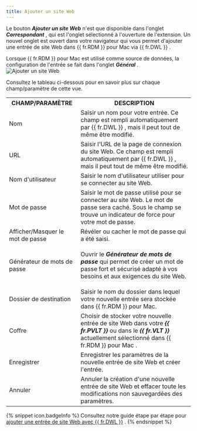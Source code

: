 ```yaml
---
title: Ajouter un site Web
---
```

Le bouton ***Ajouter un site Web*** n&apos;est que disponible dans l&apos;onglet ***Correspondant*** , qui est l&apos;onglet sélectionné à l&apos;ouverture de l&apos;extension. Un nouvel onglet est ouvert dans votre navigateur qui vous permet d&apos;ajouter une entrée de site Web dans {{ fr.RDM }} pour Mac via {{ fr.DWL }} .  

Lorsque {{ fr.RDM }} pour Mac est utilisé comme source de données, la configuration de l&apos;entrée se fait dans l&apos;onglet ***Général*** .  
![Ajouter un site Web](/img/fr/rdm/mac/RDMMac2022.png) 

Consultez le tableau ci-dessous pour en savoir plus sur chaque champ/paramètre de cette vue. 

<table>
	<tr>
		<th>
CHAMP/PARAMÈTRE 
		</th>
		<th>
DESCRIPTION 
		</th>
	</tr>
	<tr>
		<td>
Nom 
		</td>
		<td>
Saisir un nom pour votre entrée. Ce champ est rempli automatiquement par {{ fr.DWL }} , mais il peut tout de même être modifié. 
		</td>
	</tr>
	<tr>
		<td>
URL 
		</td>
		<td>
Saisir l&apos;URL de la page de connexion du site Web. Ce champ est rempli automatiquement par {{ fr.DWL }} , mais il peut tout de même être modifié. 
		</td>
	</tr>
	<tr>
		<td>
Nom d&apos;utilisateur 
		</td>
		<td>
Saisir le nom d&apos;utilisateur utiliser pour se connecter au site Web. 
		</td>
	</tr>
	<tr>
		<td>
Mot de passe 
		</td>
		<td>
Saisir le mot de passe utilisé pour se connecter au site Web. Le mot de passe sera caché. Sous le champ se trouve un indicateur de force pour votre mot de passe. 
		</td>
	</tr>
	<tr>
		<td>
Afficher/Masquer le mot de passe 
		</td>
		<td>
Révéler ou cacher le mot de passe qui a été saisi. 
		</td>
	</tr>
	<tr>
		<td>
Générateur de mots de passe 
		</td>
		<td>

Ouvrir le ***Générateur de mots de passe*** qui permet de créer un mot de passe fort et sécurisé adapté à vos besoins et aux exigences du site Web. 
		</td>
	</tr>
	<tr>
		<td>
Dossier de destination 
		</td>
		<td>
Saisir le nom du dossier dans lequel votre nouvelle entrée sera stockée dans {{ fr.RDM }} pour Mac. 
		</td>
	</tr>
	<tr>
		<td>
Coffre 
		</td>
		<td>
Choisir de stocker votre nouvelle entrée de site Web dans votre ***{{ fr.PVLT }}*** ou dans le ***{{ fr.VLT }}*** actuellement sélectionné dans {{ fr.RDM }} pour Mac . 
		</td>
	</tr>
	<tr>
		<td>
Enregistrer 
		</td>
		<td>
Enregistrer les paramètres de la nouvelle entrée de site Web et créer l&apos;entrée. 
		</td>
	</tr>
	<tr>
		<td>
Annuler 
		</td>
		<td>
Annuler la création d&apos;une nouvelle entrée de site Web et effacer toute les modifications non sauvegardées des paramètres. 
		</td>
	</tr>
</table>

{% snippet icon.badgeInfo %} 
Consultez notre guide étape par étape pour [ajouter une entrée de site Web avec {{ fr.DWL }}](/fr/rdm/mac/dwl/using-devolutions-web-login/add-website-entry-dwl/) . 
{% endsnippet %}
 

